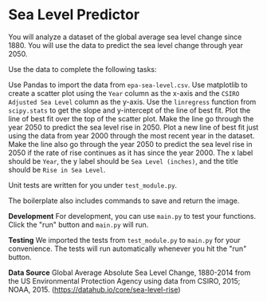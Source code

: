 # Sea Level Predictor

You will analyze a dataset of the global average sea level change since 1880. You will use the data to predict the sea level change through year 2050.

Use the data to complete the following tasks:

Use Pandas to import the data from ```epa-sea-level.csv```.
Use matplotlib to create a scatter plot using the ```Year``` column as the x-axis and the ```CSIRO Adjusted Sea Level``` column as the y-axis.
Use the ```linregress``` function from ```scipy.stats``` to get the slope and y-intercept of the line of best fit. Plot the line of best fit over the top of the scatter plot. Make the line go through the year 2050 to predict the sea level rise in 2050.
Plot a new line of best fit just using the data from year 2000 through the most recent year in the dataset. Make the line also go through the year 2050 to predict the sea level rise in 2050 if the rate of rise continues as it has since the year 2000.
The x label should be ```Year```, the y label should be ```Sea Level (inches)```, and the title should be ```Rise in Sea Level```.

Unit tests are written for you under ```test_module.py```.

The boilerplate also includes commands to save and return the image.

**Development**
For development, you can use ```main.py``` to test your functions. Click the "run" button and ```main.py``` will run.

**Testing**
We imported the tests from ```test_module.py``` to ```main.py``` for your convenience. The tests will run automatically whenever you hit the "run" button.

**Data Source**
Global Average Absolute Sea Level Change, 1880-2014 from the US Environmental Protection Agency using data from CSIRO, 2015; NOAA, 2015.
(https://datahub.io/core/sea-level-rise)
